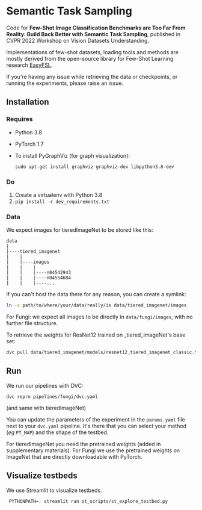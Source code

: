 # Semantic Task Sampling

Code for **Few-Shot Image Classification Benchmarks are Too Far From Reality: Build Back Better with Semantic Task Sampling**,
published in CVPR 2022 Workshop on Vision Datasets Understanding.

Implementations of few-shot datasets, loading tools and methods are mostly derived from the
open-source library for Few-Shot Learning research [EasyFSL](https://github.com/sicara/easy-few-shot-learning).

If you're having any issue while retrieving the data or checkpoints, or running the experiments, 
please raise an issue.

## Installation

### Requires
- Python 3.8
- PyTorch 1.7
- To install PyGraphViz (for graph visualization):
  
    `sudo apt-get install graphviz graphviz-dev libpython3.8-dev`

### Do

1. Create a virtualenv with Python 3.8
2. `pip install -r dev_requirements.txt`

### Data
We expect images for tieredImageNet to be stored like this:
```
data
|
|----tiered_imagenet
|    |
|    |----images
|    |    |
|    |    |----n04542943
|    |    |----n04554684
|    |    |----...
```
If you can't host the data there for any reason, you can create a symlink:
```bash
ln -s path/to/where/your/data/really/is data/tiered_imagenet/images
```

For Fungi: we expect all images to be directly in `data/fungi/images`, with no further file structure.

To retrieve the weights for ResNet12 trained on _tiered_ImageNet's base set:

```bash
dvc pull data/tiered_imagenet/models/resnet12_tiered_imagenet_classic.tar
```

## Run

We run our pipelines with DVC:

```
dvc repro pipelines/fungi/dvc.yaml
```

(and same with tieredImageNet)

You can update the parameters of the experiment in the `params.yaml` file next to your `dvc.yaml` pipeline.
It's there that you can select your method (_eg_ `PT_MAP`) and the shape of the testbed.

For tieredImageNet you need the pretrained weights (added in supplementary materials). 
For Fungi we use the pretrained weights on ImageNet that are directly downloadable with PyTorch.

## Visualize testbeds

We use Streamlit to visualize testbeds.

```
 PYTHONPATH=. streamlit run st_scripts/st_explore_testbed.py 
```
